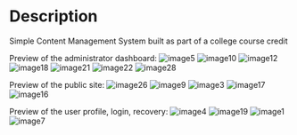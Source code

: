 # Description

Simple Content Management System built as part of a college course credit

Preview of the administrator dashboard:
![image5](https://user-images.githubusercontent.com/101399646/222698841-caba53b6-3a27-48db-a937-5f0b7c79d03f.png)
![image10](https://user-images.githubusercontent.com/101399646/222698861-d03b0002-f72f-448c-8341-6b5e06cf7300.png)
![image12](https://user-images.githubusercontent.com/101399646/222698873-fde5e551-6fa6-4a95-8c50-7a928d2d5ba1.png)
![image18](https://user-images.githubusercontent.com/101399646/222698876-50d1f27f-fcb9-4607-92bb-625d44769e2a.png)
![image21](https://user-images.githubusercontent.com/101399646/222698889-b26078bd-1a38-4ff4-b133-90e58e55b08c.png)
![image22](https://user-images.githubusercontent.com/101399646/222698897-9827077b-e845-4486-a3b9-94813666291e.png)
![image28](https://user-images.githubusercontent.com/101399646/222698904-7bfa841b-4e97-4a6b-8a0b-ac244c45f85e.png)

Preview of the public site:
![image26](https://user-images.githubusercontent.com/101399646/222699395-87ee3bdb-d9d3-4851-8963-8b178ff92cf8.png)
![image9](https://user-images.githubusercontent.com/101399646/222699442-a1b4e7dd-78dc-44af-a45f-cd955a77f141.png)
![image3](https://user-images.githubusercontent.com/101399646/222699462-c8fa4167-5031-4de2-bcce-0e54ecae5c67.png)
![image17](https://user-images.githubusercontent.com/101399646/222699481-91bf95e6-9767-4d74-a7e8-ae7b5f95e001.png)
![image16](https://user-images.githubusercontent.com/101399646/222699489-48a89972-5b40-480a-8a7d-36e116d759ed.png)


Preview of the user profile, login, recovery:
![image4](https://user-images.githubusercontent.com/101399646/222699694-ff9c1f80-6462-495b-9c82-b2a5a5d3b115.png)
![image19](https://user-images.githubusercontent.com/101399646/222699708-2c83a1f4-aa55-4793-a04b-872100ffdf1d.png)
![image1](https://user-images.githubusercontent.com/101399646/222699719-6055f96b-dd9d-4aa8-9f9c-e83571d1c30c.png)
![image7](https://user-images.githubusercontent.com/101399646/222699730-7d39c480-9adb-423b-8bf3-b170d03e1a56.png)

